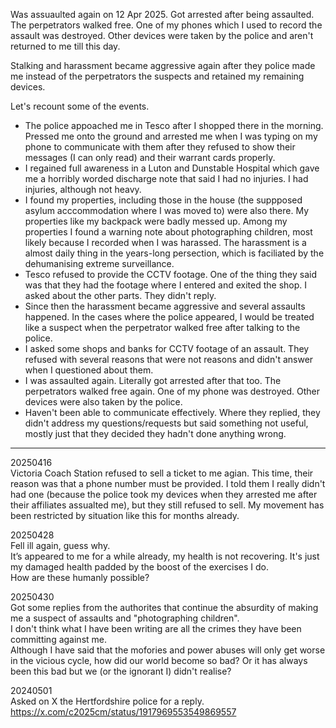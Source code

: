 Was assuaulted again on 12 Apr 2025. Got arrested after being assaulted. The perpetrators walked free. One of my phones which I used to record the assault was destroyed. Other devices were taken by the police and aren't returned to me till this day.

Stalking and harassment became aggressive again after they police made me instead of the perpetrators the suspects and retained my remaining devices.

Let's recount some of the events.

- The police appoached me in Tesco after I shopped there in the morning. Pressed me onto the ground and arrested me when I was typing on my phone to communicate with them after they refused to show their messages (I can only read) and their warrant cards properly.
- I regained full awareness in a Luton and Dunstable Hospital which gave me a horribly worded discharge note that said I had no injuries. I had injuries, although not heavy.
- I found my properties, including those in the house (the suppposed asylum acccommodation where I was moved to) were also there. My properties like my backpack were badly messed up. Among my properties I found a warning note about photographing children, most likely because I recorded when I was harassed. The harassment is a almost daily thing in the years-long persection, which is faciliated by the dehumanising extreme surveillance.
- Tesco refused to provide the CCTV footage. One of the thing they said was that they had the footage where I entered and exited the shop. I asked about the other parts. They didn't reply.
- Since then the harassment became aggressive and several assaults happened. In the cases where the police appeared, I would be treated like a suspect when the perpetrator walked free after talking to the police.
- I asked some shops and banks for CCTV footage of an assault. They refused with several reasons that were not reasons and didn't answer when I questioned about them.
- I was assaulted again. Literally got arrested after that too. The perpetrators walked free again. One of my phone was destroyed. Other devices were also taken by the police.
- Haven't been able to communicate effectively. Where they replied, they didn't address my questions/requests but said something not useful, mostly just that they decided they hadn't done anything wrong.

---

20250416\
Victoria Coach Station refused to sell a ticket to me agian. This time, their reason was that a phone number must be provided. I told them I really didn't had one (because the police took my devices when they arrested me after their affiliates assualted me), but they still refused to sell. My movement has been restricted by situation like this for months already.

20250428\
Fell ill again, guess why.\
It’s appeared to me for a while already, my health is not recovering. It's just my damaged health padded by the boost of the exercises I do.\
How are these humanly possible?

20250430\
Got some replies from the authorites that continue the absurdity of making me a suspect of assaults and "photographing children".\
I don't think what I have been writing are all the crimes they have been committing against me.\
Although I have said that the mofories and power abuses will only get worse in the vicious cycle, how did our world become so bad? Or it has always been this bad but we (or the ignorant I) didn't realise?

20240501\
Asked on X the Hertfordshire police for a reply. https://x.com/c2025cm/status/1917969553549869557
